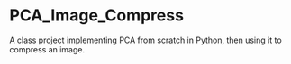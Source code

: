 # PCA_Image_Compress
A class project implementing PCA from scratch in Python, then using it to compress an image.
